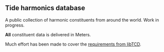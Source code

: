 ## Tide harmonics database

A public collection of harmonic constituents from around the world. Work in progress.

**All** constituent data is delivered in Meters.

Much effort has been made to cover the [requirements from libTCD](https://flaterco.com/xtide/libtcd.html).
